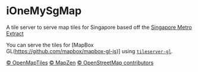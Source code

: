 # iOneMySgMap

A tile server to serve map tiles for Singapore based off the
[Singapore Metro Extract](https://mapzen.com/data/metro-extracts/metro/singapore/)

You can serve the tiles for [MapBox GL(https://github.com/mapbox/mapbox-gl-js)] using
[`tileserver-gl`](https://github.com/klokantech/tileserver-gl).

[© OpenMapTiles](http://openmaptiles.org/)
[© MapZen](https://mapzen.com/)
[© OpenStreetMap contributors](http://www.openstreetmap.org/copyright)
